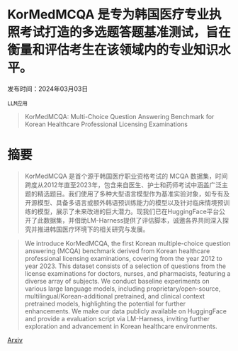 # KorMedMCQA 是专为韩国医疗专业执照考试打造的多选题答题基准测试，旨在衡量和评估考生在该领域内的专业知识水平。

发布时间：2024年03月03日

`LLM应用`

> KorMedMCQA: Multi-Choice Question Answering Benchmark for Korean Healthcare Professional Licensing Examinations

# 摘要

> KorMedMCQA 是首个源于韩国医疗职业资格考试的 MCQA 数据集，时间跨度从2012年直至2023年，包含来自医生、护士和药师考试中涵盖广泛主题的精选题目。我们使用了多种大型语言模型作为基准实验对象，如专有及开源模型、具备多语言或额外韩语预训练能力的模型以及针对临床情境预训练的模型，展示了未来改进的巨大潜力。现我们已在HuggingFace平台公开了此数据集，并借助LM-Harness提供了评估脚本，诚邀各界共同深入探究并推进韩国医疗环境下的相关研究与发展。

> We introduce KorMedMCQA, the first Korean multiple-choice question answering (MCQA) benchmark derived from Korean healthcare professional licensing examinations, covering from the year 2012 to year 2023. This dataset consists of a selection of questions from the license examinations for doctors, nurses, and pharmacists, featuring a diverse array of subjects. We conduct baseline experiments on various large language models, including proprietary/open-source, multilingual/Korean-additional pretrained, and clinical context pretrained models, highlighting the potential for further enhancements. We make our data publicly available on HuggingFace and provide a evaluation script via LM-Harness, inviting further exploration and advancement in Korean healthcare environments.

[Arxiv](https://arxiv.org/abs/2403.01469)